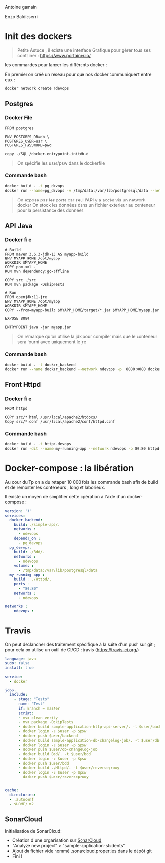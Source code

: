 Antoine gamain

Enzo Baldisserri


# Init des dockers

> Petite Astuce , il existe une interface Grafique pour gérer tous ses container : https://www.portainer.io/

les commandes pour lancer les différents docker :

En premier on créé un reseau pour que nos docker communiquent entre eux :

```bash
docker network create ndevops
```

## Postgres

### Docker File

```docker
FROM postgres

ENV POSTGRES_DB=db \
POSTGRES_USER=usr \
POSTGRES_PASSWORD=pwd

copy ./SQL /docker-entrypoint-initdb.d
```
> On spécifie les user/psw dans le dockerfile

### Commande bash

```bash
docker build . -t pg_devops 
docker run --name=pg_devops -v /tmp/data:/var/lib/postgresql/data --network ndevops -d  pg_devops
```
> On expose pas les ports car seul l'API y a accés via un network docker
> On stock les données dans un fichier exterieur au conteneur pour la persistance des données

## API Java

### Docker file

```docker
# Build
FROM maven:3.6.3-jdk-11 AS myapp-build
ENV MYAPP_HOME /opt/myapp
WORKDIR $MYAPP_HOME
COPY pom.xml .
RUN mvn dependency:go-offline

COPY src ./src
RUN mvn package -DskipTests

# Run
FROM openjdk:11-jre
ENV MYAPP_HOME /opt/myapp
WORKDIR $MYAPP_HOME
COPY --from=myapp-build $MYAPP_HOME/target/*.jar $MYAPP_HOME/myapp.jar

EXPOSE 8080

ENTRYPOINT java -jar myapp.jar
```
>On remarque qu'on utilise la jdk pour compiler mais que le conteneur sera fourni avec uniquement le jre

### Commande bash

```bash
docker build . -t docker_backend
docker run --name docker_backend --network ndevops -p  8080:8080 docker_backend
```

## Front Httpd 

### Docker file

```docker
FROM httpd

COPY src/*.html /usr/local/apache2/htdocs/
Copy src/*.conf /usr/local/apache2/conf/httpd.conf
```

### Commande bash
```bash
docker build . -t httpd-devops
docker run -dit --name my-running-app --network ndevops -p 80:80 httpd-devops
```

# Docker-compose : la libération

Au cour du Tp on a du retaper 10 000 fois les commande bash afin de build et de remonter les conteneurs , long et laborieux.

Il existe un moyen de simplifier cette opération à l'aide d'un docker-compose : 

```yml
version: '3'
services:
  docker_backend:
    build: ./simple-api/.
    networks : 
      - ndevops
    depends_on : 
      - pg_devops
  pg_devops:
    build: ./Bdd/. 
    networks : 
      - ndevops
    volumes : 
      - /tmp/data:/var/lib/postgresql/data 
  my-running-app : 
    build : ./Httpd/.
    ports : 
      - "80:80"
    networks : 
      - ndevops

networks : 
    ndevops :
```

# Travis

On peut declancher des traitement spécifique à la suite d'un push sur git ; pour cela on utilise un outil de CI/CD : travis (https://travis-ci.org/)

```yaml
language: java
sudo: false
install: true

service: 
  - docker

jobs:
  include:
    - stage: "Tests"                
      name: "Test"  
      if: branch = master          
      script:        
      - mvn clean verify
      - mvn package -DskipTests             
      - docker build sample-application-http-api-server/. -t $user/backend    
      - docker login -u $user -p $psw
      - docker push $user/backend        
      - docker build sample-application-db-changelog-job/. -t $user/db-changelog-job    
      - docker login -u $user -p $psw
      - docker push $user/db-changelog-job
      - docker build Bdd/. -t $user/bdd 
      - docker login -u $user -p $psw
      - docker push $user/bdd
      - docker build ./Httpd/. -t $user/reverseproxy 
      - docker login -u $user -p $psw
      - docker push $user/reverseproxy


cache:
  directories:
  - .autoconf
  - $HOME/.m2

```

## SonarCloud

Initialisation de SonarCloud:
- Création d'une organisation sur [SonarCloud](https://sonarcloud.io/)
- "Analyze new project" > "sample-application-students"
- Ajout du fichier vide nommé .sonarcloud.properties dans le dépôt git
- Fini !
